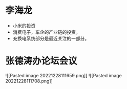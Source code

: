 # 李海龙
- 小米的投资
- 消费电子，车企的产业链的投资。
- 充换电系统部分是最近关注的一部分。

# 张德涛办论坛会议
![[Pasted image 20221228111659.png]]
![[Pasted image 20221228111708.png]]
